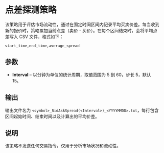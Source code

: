 # 点差探测策略

该策略用于评估市场流动性，通过在固定时间区间内记录平均买卖价差。每当收到新的报价时，策略累加当前点差（卖价 - 买价）。在每个区间结束时，会将平均点差写入 CSV 文件，格式如下：

```
start_time,end_time,average_spread
```

## 参数

- **Interval** – 以分钟为单位的统计周期，取值范围为 5 到 60，步长 5，默认 15。

## 输出

输出文件名为 `<symbol>_BidAskSpread(<Interval>)_<YYYYMMDD>.txt`，每行包含区间起始时间、结束时间以及计算出的平均价差。

## 说明

该策略不发送任何交易指令，仅用于分析市场状况和流动性。
